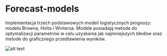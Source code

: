 # Forecast-models
Implementacja trzech podstawowych modeli logistycznych prognozy: modelu Browna, Holta i Wintersa. Modele posiadają metode do optymalizacji parametrów w celu uzyskania jak najmniejszych błedów oraz metode do graficznego przedtawienia wyników.

![alt text](https://github.com/DzikiCzosnek99/Forecast-models/blob/master/example.png?raw=true)
